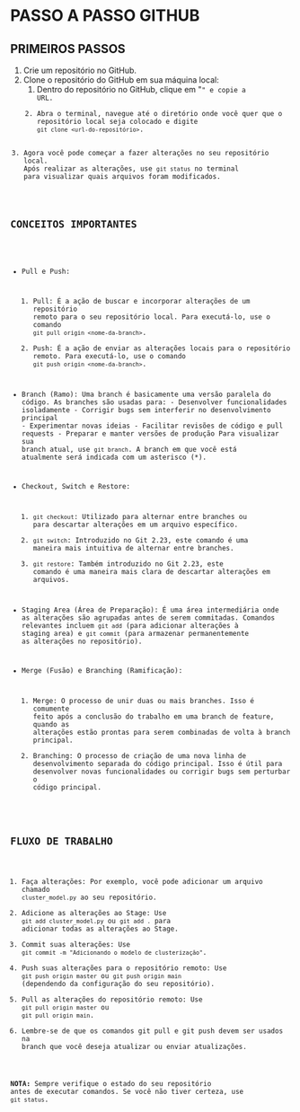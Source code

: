 # PASSO A PASSO GITHUB

## PRIMEIROS PASSOS

1. Crie um repositório no GitHub.
2. Clone o repositório do GitHub em sua máquina local:
	1. Dentro do repositório no GitHub, clique em "<Code>" e copie a URL. 
	2. Abra o terminal, navegue até o diretório onde você quer que o repositório local seja colocado e digite `git clone <url-do-repositório>`.
3. Agora você pode começar a fazer alterações no seu repositório local. Após realizar as alterações, use `git status` no terminal para visualizar quais arquivos foram modificados.

## CONCEITOS IMPORTANTES

- Pull e Push:
	1. Pull: É a ação de buscar e incorporar alterações de um repositório remoto para o seu repositório local. Para executá-lo, use o comando `git pull origin <nome-da-branch>`.
	2. Push: É a ação de enviar as alterações locais para o repositório remoto. Para executá-lo, use o comando `git push origin <nome-da-branch>`.

- Branch (Ramo):
	Uma branch é basicamente uma versão paralela do código. As branches são usadas para:
		- Desenvolver funcionalidades isoladamente
		- Corrigir bugs sem interferir no desenvolvimento principal
		- Experimentar novas ideias
		- Facilitar revisões de código e pull requests
		- Preparar e manter versões de produção
	Para visualizar sua branch atual, use `git branch`. A branch em que você está atualmente será indicada com um asterisco (*).
	
- Checkout, Switch e Restore:
	1. `git checkout`: Utilizado para alternar entre branches ou para descartar alterações em um arquivo específico.
	2. `git switch`: Introduzido no Git 2.23, este comando é uma maneira mais intuitiva de alternar entre branches.
	3. `git restore`: Também introduzido no Git 2.23, este comando é uma maneira mais clara de descartar alterações em arquivos.

- Staging Area (Área de Preparação):
	É uma área intermediária onde as alterações são agrupadas antes de serem commitadas. Comandos relevantes incluem `git add` (para adicionar alterações à staging area) e `git commit` (para armazenar permanentemente as alterações no repositório).

- Merge (Fusão) e Branching (Ramificação):
	1. Merge: O processo de unir duas ou mais branches. Isso é comumente feito após a conclusão do trabalho em uma branch de feature, quando as alterações estão prontas para serem combinadas de volta à branch principal.
	2. Branching: O processo de criação de uma nova linha de desenvolvimento separada do código principal. Isso é útil para desenvolver novas funcionalidades ou corrigir bugs sem perturbar o código principal.

## FLUXO DE TRABALHO

1. Faça alterações: Por exemplo, você pode adicionar um arquivo chamado `cluster_model.py` ao seu repositório.
2. Adicione as alterações ao Stage: Use `git add cluster_model.py` ou `git add .` para adicionar todas as alterações ao Stage.
3. Commit suas alterações: Use `git commit -m "Adicionando o modelo de clusterização"`.
4. Push suas alterações para o repositório remoto: Use `git push origin master` ou `git push origin main` (dependendo da configuração do seu repositório).
5. Pull as alterações do repositório remoto: Use `git pull origin master` ou `git pull origin main`.
6. Lembre-se de que os comandos git pull e git push devem ser usados na branch que você deseja atualizar ou enviar atualizações.

**NOTA:** Sempre verifique o estado do seu repositório antes de executar comandos. Se você não tiver certeza, use `git status`.
